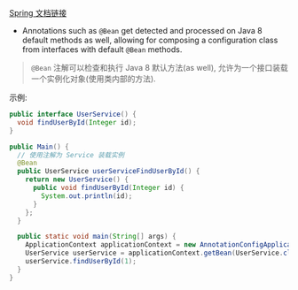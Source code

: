 [Spring 文档链接](https://docs.spring.io/spring/docs/4.3.14.BUILD-SNAPSHOT/spring-framework-reference/htmlsingle/#v4_2-Core-Container-Improvements)

* Annotations such as `@Bean` get detected and processed on Java 8 default methods as well, 
allowing for composing a configuration class from interfaces with default `@Bean` methods.

> `@Bean` 注解可以检查和执行 Java 8 默认方法(as well), 允许为一个接口装载一个实例化对象(使用类内部的方法).

示例: 

```java
public interface UserService() {
  void findUserById(Integer id);
}
```

```java
public Main() {
  // 使用注解为 Service 装载实例 
  @Bean
  public UserService userServiceFindUserById() {
    return new UserService() {
      public void findUserById(Integer id) {
        System.out.println(id);
      }
    };
  }

  public static void main(String[] args) {
    ApplicationContext applicationContext = new AnnotationConfigApplicationContext(MainTest.class);
    UserService userService = applicationContext.getBean(UserService.class);
    userService.findUserById(1);
  }
}
```